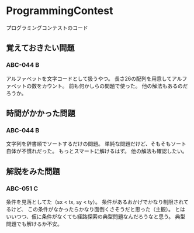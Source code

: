 # ProgrammingContest
プログラミングコンテストのコード

## 覚えておきたい問題

### ABC-044 B
アルファベットを文字コードとして扱うやつ。
長さ26の配列を用意してアルファベットの数をカウント。
前も何かしらの問題で使った。
他の解法もあるのだろうか。


## 時間がかかった問題

### ABC-044 B
文字列を辞書順でソートするだけの問題。
単純な問題だけど、そもそもソート自体が不慣れだった。
もっとスマートに解けるはず。
他の解法も確認したい。


## 解説をみた問題

### ABC-051 C
条件を見落としてた（sx < tx, sy < ty）。
条件があるおかげでかなり制限されてるけど、
この条件がなかったらかなり面倒くさそうだと思った（主観）。
とはいいつつ、仮に条件がなくても経路探索の典型問題なんだろうなと思う。
典型問題でも解けるか不安。